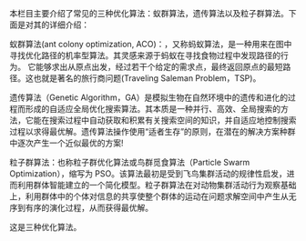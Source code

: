 本栏目主要介绍了常见的三种优化算法：蚁群算法，遗传算法以及粒子群算法。下面是对其的详细介绍：

蚁群算法(ant colony optimization, ACO)：，又称蚂蚁算法，是一种用来在图中寻找优化路径的机率型算法。其灵感来源于蚂蚁在寻找食物过程中发现路径的行为。
它能够求出从原点出发，经过若干个给定的需求点，最终返回原点的最短路径。这也就是著名的旅行商问题(Traveling Saleman Problem，TSP)。

遗传算法（Genetic Algorithm，GA）是模拟生物在自然环境中的遗传和进化的过程而形成的自适应全局优化搜索算法。其本质是一种并行、高效、全局搜索的方法，它能在搜索过程中自动获取和积累有关搜索空间的知识，并自适应地控制搜索过程以求得最优解。遗传算法操作使用“适者生存”的原则，在潜在的解决方案种群中逐次产生一个近似最优的方案!


粒子群算法：也称粒子群优化算法或鸟群觅食算法（Particle Swarm Optimization），缩写为 PSO。该算法最初是受到飞鸟集群活动的规律性启发，进而利用群体智能建立的一个简化模型。粒子群算法在对动物集群活动行为观察基础上，利用群体中的个体对信息的共享使整个群体的运动在问题求解空间中产生从无序到有序的演化过程，从而获得最优解。

这是三种优化算法。
